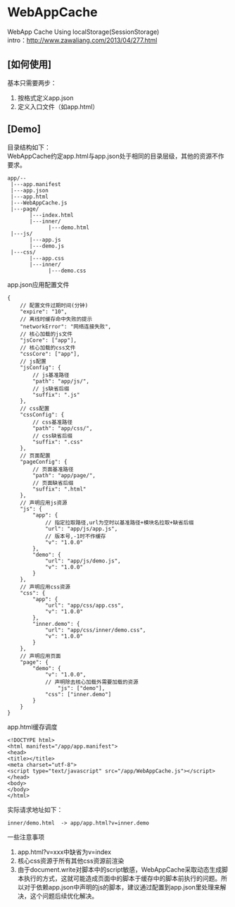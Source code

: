 WebAppCache
===========

WebApp Cache Using localStorage(SessionStorage)  
intro：http://www.zawaliang.com/2013/04/277.html



[如何使用]
----------------------
基本只需要两步：  
1. 按格式定义app.json  
2. 定义入口文件（如app.html）


[Demo]
----------------------
目录结构如下：  
WebAppCache约定app.html与app.json处于相同的目录层级，其他的资源不作要求。
```
app/--
 |---app.manifest
 |---app.json
 |---app.html
 |---WebAppCache.js
 |---page/
       |---index.html
       |---inner/
             |---demo.html  
 |---js/
       |---app.js
       |---demo.js
 |---css/
       |---app.css
       |---inner/
             |---demo.css
```


app.json应用配置文件

```
{
	// 配置文件过期时间(分钟)
  	"expire": "10",
  	// 离线时缓存命中失败的提示
  	"networkError": "网络连接失败",
  	// 核心加载的js文件
	"jsCore": ["app"],
	// 核心加载的css文件
	"cssCore": ["app"],
	// js配置
	"jsConfig": {
		// js基准路径
		"path": "app/js/",
		// js缺省后缀
		"suffix": ".js"
	},
	// css配置
	"cssConfig": {
		// css基准路径
		"path": "app/css/",
		// css缺省后缀
		"suffix": ".css"
	},
	// 页面配置
	"pageConfig": {
		// 页面基准路径
		"path": "app/page/",
		// 页面缺省后缀
		"suffix": ".html"
	},
	// 声明应用js资源
	"js": {
		"app": {
			// 指定拉取路径,url为空时以基准路径+模块名拉取+缺省后缀
			"url": "app/js/app.js",
			// 版本号,-1时不作缓存
			"v": "1.0.0"
		},
		"demo": {
			"url": "app/js/demo.js",
			"v": "1.0.0"
		}
	},
	// 声明应用css资源
	"css": {
		"app": {
			"url": "app/css/app.css",
			"v": "1.0.0"
		},
		"inner.demo": {
			"url": "app/css/inner/demo.css",
			"v": "1.0.0"
		}
	},
	// 声明应用页面
	"page": {
		"demo": {
			"v": "1.0.0",
			// 声明除去核心加载外需要加载的资源
      			"js": ["demo"],
			"css": ["inner.demo"]
		}
	}
}
```

app.html缓存调度
```
<!DOCTYPE html>
<html manifest="/app/app.manifest">
<head>
<title></title>
<meta charset="utf-8">
<script type="text/javascript" src="/app/WebAppCache.js"></script>
</head>
<body>
</body>
</html>
```

实际请求地址如下：
```
inner/demo.html  -> app/app.html?v=inner.demo
```

一些注意事项  
1. app.html?v=xxx中缺省为v=index  
2. 核心css资源于所有其他css资源前渲染  
3. 由于document.write对脚本中的script敏感，WebAppCache采取动态生成脚本执行的方式，这就可能造成页面中的脚本于缓存中的脚本前执行的问题。所以对于依赖app.json中声明的js的脚本，建议通过配置到app.json里处理来解决，这个问题后续优化解决。
